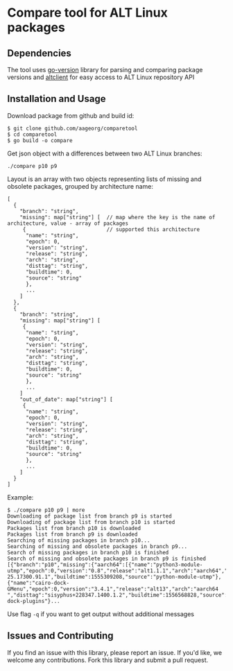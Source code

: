 # Compare tool for ALT Linux packages

## Dependencies
The tool uses [go-version](http://github.com/hashicorp/go-version) library for parsing and comparing package versions
and [altclient](http://github.com/aageorg/altclient) for easy access to ALT Linux repository API

## Installation and Usage
Download package from github and build id:
```
$ git clone github.com/aageorg/comparetool
$ cd comparetool
$ go build -o compare
```

Get json object with a differences between two ALT Linux branches:
```
./compare p10 p9
```
Layout is an array with two objects representing lists of missing and obsolete packages, grouped by architecture name:

```
[
  {
    "branch": "string",
    "missing": map["string"] [  // map where the key is the name of architecture, value - array of packages
     {                          // supported this architecture
      "name": "string",
      "epoch": 0,
      "version": "string",
      "release": "string",
      "arch": "string",
      "disttag": "string",
      "buildtime": 0,
      "source": "string"
      },
      ...
    ]
  },
  {
    "branch": "string",
    "missing": map["string"] [
     {
      "name": "string",
      "epoch": 0,
      "version": "string",
      "release": "string",
      "arch": "string",
      "disttag": "string",
      "buildtime": 0,
      "source": "string"
      },
      ...
    ]
    "out_of_date": map["string"] [
     {
      "name": "string",
      "epoch": 0,
      "version": "string",
      "release": "string",
      "arch": "string",
      "disttag": "string",
      "buildtime": 0,
      "source": "string"
      },
      ...
    ]
  }
]
```
Example:
```
$ ./compare p10 p9 | more
Downloading of package list from branch p9 is started
Downloading of package list from branch p10 is started
Packages list from branch p10 is downloaded
Packages list from branch p9 is downloaded
Searching of missing packages in branch p10...
Searching of missing and obsolete packages in branch p9...
Search of missing packages in branch p10 is finished
Search of missing and obsolete packages in branch p9 is finished
[{"branch":"p10","missing":{"aarch64":[{"name":"python3-module-utmp","epoch":0,"version":"0.8","release":"alt1.1.1","arch":"aarch64","disttag":"sisyphus+2256
25.17300.91.1","buildtime":1555309208,"source":"python-module-utmp"},{"name":"cairo-dock-GMenu","epoch":0,"version":"3.4.1","release":"alt13","arch":"aarch64
","disttag":"sisyphus+228347.1400.1.2","buildtime":1556568828,"source":"cairo-dock-plugins"}...
```

Use flag `-q` if you want to get output without additional messages

## Issues and Contributing
If you find an issue with this library, please report an issue. If you'd like, we welcome any contributions. Fork this library and submit a pull request.